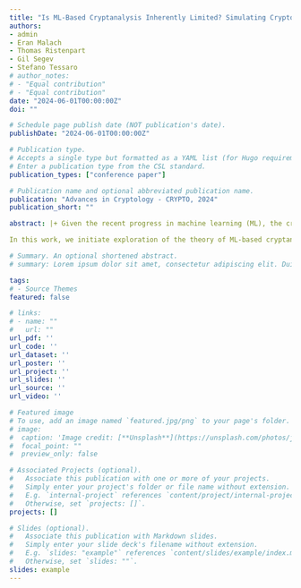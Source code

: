```yaml
---
title: "Is ML-Based Cryptanalysis Inherently Limited? Simulating Cryptographic Adversaries via Gradient-Based Methods"
authors:
- admin
- Eran Malach
- Thomas Ristenpart
- Gil Segev
- Stefano Tessaro
# author_notes:
# - "Equal contribution"
# - "Equal contribution"
date: "2024-06-01T00:00:00Z"
doi: ""

# Schedule page publish date (NOT publication's date).
publishDate: "2024-06-01T00:00:00Z"

# Publication type.
# Accepts a single type but formatted as a YAML list (for Hugo requirements).
# Enter a publication type from the CSL standard.
publication_types: ["conference paper"]

# Publication name and optional abbreviated publication name.
publication: "Advances in Cryptology - CRYPTO, 2024"
publication_short: ""

abstract: |+ Given the recent progress in machine learning (ML), the cryptography community has started exploring the applicability of	ML methods to the design of new cryptanalytic approaches. While current empirical results show promise, the extent to which such methods may outperform classical cryptanalytic approaches is still somewhat unclear.

In this work, we initiate exploration of the theory of ML-based cryptanalytic techniques, in particular providing new results towards understanding whether they are fundamentally limited compared to traditional approaches. Whereas most classic cryptanalysis crucially relies on directly processing individual samples (e.g., plaintext-ciphertext pairs), modern ML methods thus far only interact with samples via gradient-based computations that average a loss function over all samples. It is, therefore, conceivable that such gradient-based methods are inherently weaker than classical approaches. \nWe introduce a unifying framework for capturing both ''sample-based'' adversaries that are provided with direct access to individual samples and ''gradient-based'' ones that are restricted to issuing gradient-based queries that are averaged over all given samples via a loss function. Within our framework, we establish a general feasibility result showing that any sample-based adversary can be simulated by a seemingly-weaker gradient-based one. Moreover, the simulation exhibits a nearly optimal overhead in terms of the gradient-based simulator's running time. Finally, we extend and refine our simulation technique to construct a gradient-based simulator that is fully parallelizable (crucial for avoiding an undesirable overhead for parallelizable cryptanalytic tasks), which is then used to construct a gradient-based simulator that executes the particular and highly useful gradient-descent method.\nTaken together, although the extent to which ML methods may outperform classical cryptanalytic approaches is still somewhat unclear, our results indicate that such gradient-based methods are not inherently limited by their seemingly restricted access to the provided samples.

# Summary. An optional shortened abstract.
# summary: Lorem ipsum dolor sit amet, consectetur adipiscing elit. Duis posuere tellus ac convallis placerat. Proin tincidunt magna sed ex sollicitudin condimentum.

tags:
# - Source Themes
featured: false

# links:
# - name: ""
#   url: ""
url_pdf: ''
url_code: ''
url_dataset: ''
url_poster: ''
url_project: ''
url_slides: ''
url_source: ''
url_video: ''

# Featured image
# To use, add an image named `featured.jpg/png` to your page's folder. 
# image:
#  caption: 'Image credit: [**Unsplash**](https://unsplash.com/photos/jdD8gXaTZsc)'
#  focal_point: ""
#  preview_only: false

# Associated Projects (optional).
#   Associate this publication with one or more of your projects.
#   Simply enter your project's folder or file name without extension.
#   E.g. `internal-project` references `content/project/internal-project/index.md`.
#   Otherwise, set `projects: []`.
projects: []

# Slides (optional).
#   Associate this publication with Markdown slides.
#   Simply enter your slide deck's filename without extension.
#   E.g. `slides: "example"` references `content/slides/example/index.md`.
#   Otherwise, set `slides: ""`.
slides: example
---
```


